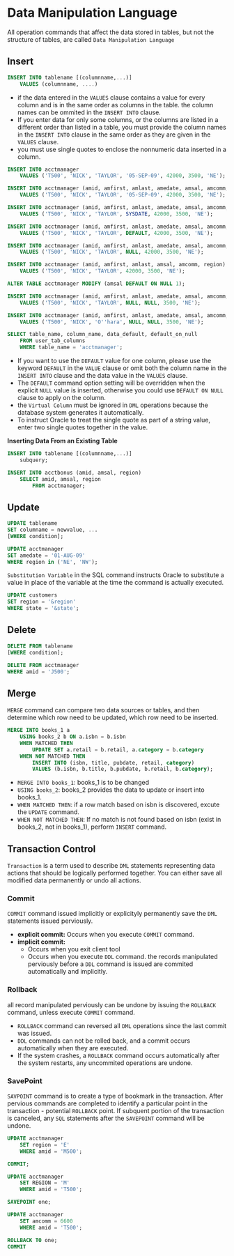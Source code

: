 # Data Manipulation Language

All operation commands that affect the data stored in tables, but not the structure of tables, are called `Data Manipulation Language`

## Insert

```sql
INSERT INTO tablename [(columnname,...)]
    VALUES (columnname, ....)
```

* if the data entered in the `VALUES` clause contains a value for every column and is in the same order as columns in the table. the column names can be ommited in the `INSERT INTO` clause.
* If you enter data for only some columns, or the columns are listed in a different order than listed in a table, you must provide the column names in the `INSERT INTO` clause in the same order as they are given in the `VALUES` clause.
* you must use single quotes to enclose the nonnumeric data inserted in a column.

```sql
INSERT INTO acctmanager
    VALUES ('T500', 'NICK', 'TAYLOR', '05-SEP-09', 42000, 3500, 'NE');

INSERT INTO acctmanager (amid, amfirst, amlast, amedate, amsal, amcomm, region)
    VALUES ('T500', 'NICK', 'TAYLOR', '05-SEP-09', 42000, 3500, 'NE');

INSERT INTO acctmanager (amid, amfirst, amlast, amedate, amsal, amcomm, region)
    VALUES ('T500', 'NICK', 'TAYLOR', SYSDATE, 42000, 3500, 'NE');

INSERT INTO acctmanager (amid, amfirst, amlast, amedate, amsal, amcomm, region)
    VALUES ('T500', 'NICK', 'TAYLOR', DEFAULT, 42000, 3500, 'NE');

INSERT INTO acctmanager (amid, amfirst, amlast, amedate, amsal, amcomm, region)
    VALUES ('T500', 'NICK', 'TAYLOR', NULL, 42000, 3500, 'NE');

INSERT INTO acctmanager (amid, amfirst, amlast, amsal, amcomm, region)
    VALUES ('T500', 'NICK', 'TAYLOR', 42000, 3500, 'NE');

ALTER TABLE acctmanager MODIFY (amsal DEFAULT ON NULL 1);

INSERT INTO acctmanager (amid, amfirst, amlast, amedate, amsal, amcomm, region)
    VALUES ('T500', 'NICK', 'TAYLOR', NULL, NULL, 3500, 'NE');

INSERT INTO acctmanager (amid, amfirst, amlast, amedate, amsal, amcomm, region)
    VALUES ('T500', 'NICK', 'O''hara', NULL, NULL, 3500, 'NE');

SELECT table_name, column_name, data_default, default_on_null 
    FROM user_tab_columns
    WHERE table_name = 'acctmanager';
```

* If you want to use the `DEFAULT` value for one column, please use the keyword `DEFAULT` in the `VALUE` clause or omit both the column name in the `INSERT INTO` clause and the data value in the `VALUES` clause.
* The `DEFAULT` command option setting will be overridden when the explicit `NULL` value is inserted, otherwise you could use `DEFAULT ON NULL` clause to apply on the column.
* the `Virtual Column` must be ignored in `DML` operations because the database system generates it automatically.
* To instruct Oracle to treat the single quote as part of a string value, enter two single quotes together in the value.

**Inserting Data From an Existing Table**

```sql
INSERT INTO tablename [(columnname,...)]
    subquery;

INSERT INTO acctbonus (amid, amsal, region)
    SELECT amid, amsal, region
        FROM acctmanager;
```

## Update

```sql
UPDATE tablename
SET columname = newvalue, ...
[WHERE condition];

UPDATE acctmanager
SET amedate = '01-AUG-09'
WHERE region in ('NE', 'NW');
```

`Substitution Variable` in the SQL command instructs Oracle to substitute a value in place of the variable at the time the command is actually executed.

```sql
UPDATE customers
SET region = '&region'
WHERE state = '&state';
```

## Delete

```sql
DELETE FROM tablename
[WHERE condition];

DELETE FROM acctmanager
WHERE amid = 'J500';
```

## Merge

`MERGE` command can compare two data sources or tables, and then determine which row need to be updated, which row need to be inserted.

```sql
MERGE INTO books_1 a
    USING books_2 b ON a.isbn = b.isbn
    WHEN MATCHED THEN
        UPDATE SET a.retail = b.retail, a.category = b.category
    WHEN NOT MATCHED THEN
        INSERT INTO (isbn, title, pubdate, retail, category) 
        VALUES (b.isbn, b.title, b.pubdate, b.retail, b.category);
```

* `MERGE INTO books_1`: books\_1 is to be changed
* `USING books_2`: books\_2 provides the data to update or insert into books\_1.
* `WHEN MATCHED THEN`: if a row match based on isbn is discovered, excute the `UPDATE` command.
* `WHEN NOT MATCHED THEN`: If no match is not found based on isbn \(exist in books\_2, not in books\_1\), perform `INSERT` command.

## Transaction Control

`Transaction` is a term used to describe `DML` statements representing data actions that should be logically performed together. You can either save all modified data permanently or undo all actions.

### Commit

`COMMIT` command issued implicitly or explicityly permanently save the `DML` statements issued perviously.

* **explicit commit:** Occurs when you execute `COMMIT` command.
* **implicit commit:** 
  * Occurs when you exit client tool
  * Occurs when you execute `DDL` command. the records manipulated perviously before a `DDL` command is issued are commited automatically and implicitly.

### Rollback

all record manipulated perviously can be undone by issuing the `ROLLBACK` command, unless execute `COMMIT` command.

* `ROLLBACK` command can reversed all `DML` operations since the last commit was issued.
* `DDL` commands can not be rolled back, and a commit occurs automatically when they are executed.
* If the system crashes, a `ROLLBACK` command occurs automatically after the system restarts, any uncommited operations are undone.

### SavePoint

`SAVPOINT` command is to create a type of bookmark in the transaction. After pervious commands are completed to identify a particular point in the transaction - potential `ROLLBACK` point. If subquent portion of the transaction is canceled, any `SQL` statements after the `SAVEPOINT` command will be undone.

```sql
UPDATE acctmanager 
    SET region = 'E'
    WHERE amid = 'M500';

COMMIT;

UPDATE acctmanager
    SET REGION = 'M'
    WHERE amid = 'T500';

SAVEPOINT one;

UPDATE acctmanager
    SET amcomm = 6600
    WHERE amid = 'T500';

ROLLBACK TO one;
COMMIT
```

